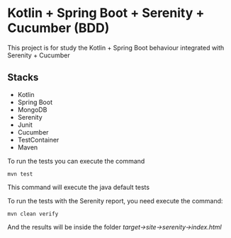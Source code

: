 # Kotlin + Spring Boot + Serenity + Cucumber (BDD)

This project is for study the Kotlin + Spring Boot behaviour integrated with Serenity + Cucumber

## Stacks
- Kotlin
- Spring Boot
- MongoDB
- Serenity
- Junit
- Cucumber
- TestContainer
- Maven


To run the tests you can execute the command
```shell script
mvn test
```
This command will execute the java default tests

To run the tests with the Serenity report, you need execute the command:
```shell script
mvn clean verify
```
And the results will be inside the folder *target->site->serenity->index.html*
